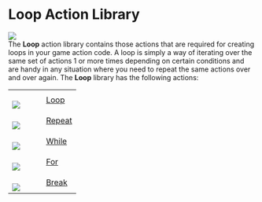 # Loop Action Library

  
![](https://gms.magecorn.com/Manual/assets/Images/Scripting_Reference/Drag_And_Drop/Reference/Loops/Lib_Loops.png)  
The **Loop** action library contains those actions that are required for
creating loops in your game action code. A loop is simply a way of
iterating over the same set of actions 1 or more times depending on
certain conditions and are handy in any situation where you need to
repeat the same actions over and over again. The **Loop** library has
the following actions:

<table>
<colgroup>
<col style="width: 50%" />
<col style="width: 50%" />
</colgroup>
<tbody>
<tr class="odd">
<td><br />
<img
src="https://gms.magecorn.com/Manual/assets/Images/Scripting_Reference/Drag_And_Drop/Reference/Loops/i_Loops_Loop.png" /><br />
</td>
<td><a href="Loop">Loop</a></td>
</tr>
<tr class="even">
<td><br />
<img
src="https://gms.magecorn.com/Manual/assets/Images/Scripting_Reference/Drag_And_Drop/Reference/Loops/i_Loops_Repeat.png" /><br />
</td>
<td><a href="Repeat">Repeat</a></td>
</tr>
<tr class="odd">
<td><br />
<img
src="https://gms.magecorn.com/Manual/assets/Images/Scripting_Reference/Drag_And_Drop/Reference/Loops/i_Loops_While.png" /><br />
</td>
<td><a href="While">While</a></td>
</tr>
<tr class="even">
<td><br />
<img
src="https://gms.magecorn.com/Manual/assets/Images/Scripting_Reference/Drag_And_Drop/Reference/Loops/i_Loops_For.png" /><br />
</td>
<td><a href="For">For</a></td>
</tr>
<tr class="odd">
<td><br />
<img
src="https://gms.magecorn.com/Manual/assets/Images/Scripting_Reference/Drag_And_Drop/Reference/Loops/i_Loops_Break.png" /><br />
</td>
<td><a href="Break">Break</a></td>
</tr>
</tbody>
</table>
